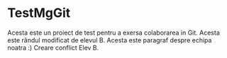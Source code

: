 # TestMgGit
Acesta este un proiect de test pentru a exersa colaborarea in Git.
Acesta este rândul modificat de elevul B.
Acesta este paragraf despre echipa noatra :)
Creare conflict Elev B.